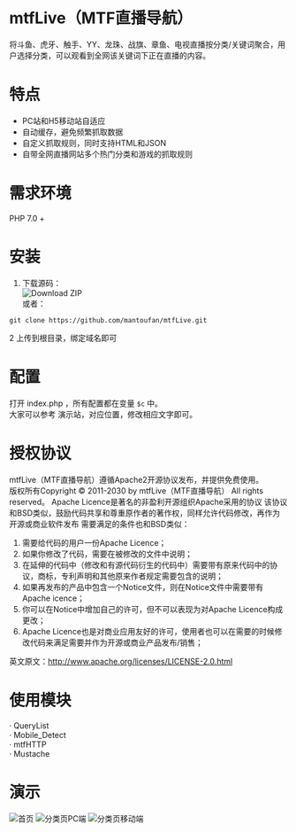 # mtfLive（MTF直播导航）
将斗鱼、虎牙、触手、YY、龙珠、战旗、章鱼、电视直播按分类/关键词聚合，用户选择分类，可以观看到全网该关键词下正在直播的内容。
# 特点
- PC站和H5移动站自适应
- 自动缓存，避免频繁抓取数据
- 自定义抓取规则，同时支持HTML和JSON
- 自带全网直播网站多个热门分类和游戏的抓取规则
# 需求环境
PHP 7.0 +
# 安装
1. 下载源码：  
![Download ZIP](https://files.catbox.moe/xqy6zf.jpg)  
或者：
```
git clone https://github.com/mantoufan/mtfLive.git
```
2 上传到根目录，绑定域名即可
# 配置
打开 index.php ，所有配置都在变量 `$c` 中。  
大家可以参考 演示站，对应位置，修改相应文字即可。
# 授权协议
mtfLive（MTF直播导航）遵循Apache2开源协议发布，并提供免费使用。  
版权所有Copyright © 2011-2030 by mtfLive（MTF直播导航）
All rights reserved。
Apache Licence是著名的非盈利开源组织Apache采用的协议
该协议和BSD类似，鼓励代码共享和尊重原作者的著作权，同样允许代码修改，再作为开源或商业软件发布
需要满足的条件也和BSD类似：
1. 需要给代码的用户一份Apache Licence；
2. 如果你修改了代码，需要在被修改的文件中说明；
3. 在延伸的代码中（修改和有源代码衍生的代码中）需要带有原来代码中的协议，商标，专利声明和其他原来作者规定需要包含的说明；
4. 如果再发布的产品中包含一个Notice文件，则在Notice文件中需要带有Apache icence；
5. 你可以在Notice中增加自己的许可，但不可以表现为对Apache Licence构成更改；
6. Apache Licence也是对商业应用友好的许可，使用者也可以在需要的时候修改代码来满足需要并作为开源或商业产品发布/销售；  

英文原文：http://www.apache.org/licenses/LICENSE-2.0.html
# 使用模块
· QueryList  
· Mobile_Detect  
· mtfHTTP  
· Mustache  
# 演示
![首页](https://files.catbox.moe/wyfjx0.jpg)
![分类页PC端](https://files.catbox.moe/27yl7c.jpg)
![分类页移动端](https://files.catbox.moe/l8jm22.jpg)
